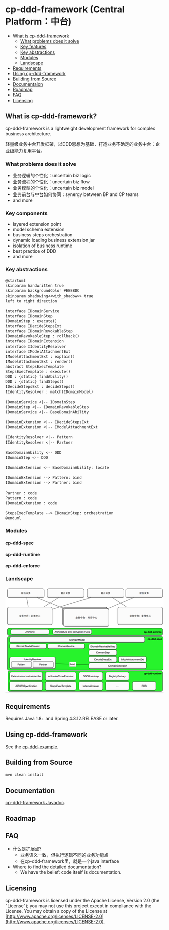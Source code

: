 # cp-ddd-framework (Central Platform：中台)

* [What is cp-ddd-framework](#what-is-cp-ddd-framework)
   * [What problems does it solve](#what-problems-does-it-solve)
   * [Key features](#key-components)
   * [Key abstractions](#key-abstractions)
   * [Modules](#modules)
   * [Landscape](#landscape)
* [Requirements](#requirements)
* [Using cp-ddd-framework](#using-cp-ddd-framework)
* [Building from Source](#building-from-source)
* [Documentaion](#documentation)
* [Roadmap](#roadmap)
* [FAQ](#faq)
* [Licensing](#licensing)

## What is cp-ddd-framework?

cp-ddd-framework is a lightweight development framework for complex business architecture.

轻量级业务中台开发框架，以DDD思想为基础，打造业务不确定的业务中台：企业级能力复用平台。

### What problems does it solve

- 业务逻辑的个性化：uncertain biz logic
- 业务流程的个性化：uncertain biz flow
- 业务模型的个性化：uncertain biz model
- 业务前台与中台如何协同：synergy between BP and CP teams
- and more

### Key components

- layered extension point
- model schema extension
- business steps orchestration
- dynamic loading business extension jar
- isolation of business runtime
- best practice of DDD
- and more

### Key abstractions

``` plantuml
@startuml
skinparam handwritten true
skinparam backgroundColor #EEEBDC
skinparam shadowing<<with_shadow>> true
left to right direction

interface IDomainService
interface IDomainStep
IDomainStep : execute()
interface IDecideStepsExt
interface IDomainRevokableStep
IDomainRevokableStep : rollback()
interface IDomainExtension
interface IIdentityResolver
interface IModelAttachmentExt
IModelAttachmentExt : explain()
IModelAttachmentExt : render()
abstract StepsExecTemplate
StepsExecTemplate : execute()
DDD : {static} findAbility()
DDD : {static} findSteps()
IDecideStepsExt : decideSteps()
IIdentityResolver : match(IDomainModel)

IDomainService <|-- IDomainStep
IDomainStep <|-- IDomainRevokableStep
IDomainService <|-- BaseDomainAbility

IDomainExtension <|-- IDecideStepsExt
IDomainExtension <|-- IModelAttachmentExt

IIdentityResolver <|-- Pattern
IIdentityResolver <|-- Partner

BaseDomainAbility <-- DDD
IDomainStep <-- DDD

IDomainExtension <-- BaseDomainAbility: locate

IDomainExtension --> Pattern: bind
IDomainExtension --> Partner: bind

Partner : code
Pattern : code
IDomainExtension : code

StepsExecTemplate --> IDomainStep: orchestration
@enduml
```

### Modules

#### cp-ddd-spec

#### cp-ddd-runtime

#### cp-ddd-enforce

### Landscape

![](doc/assets/img/landscape.png)

## Requirements

Requires Java 1.8+ and Spring 4.3.12.RELEASE or later.

## Using cp-ddd-framework

See the [cp-ddd-example](cp-ddd-example).

## Building from Source

``` bash
mvn clean install
```

## Documentation

[cp-ddd-framework Javadoc](https://funkygao.github.io/cp-ddd-framework/doc/apidocs/).

## Roadmap

## FAQ

- 什么是扩展点?
   - 业务语义一致，但执行逻辑不同的业务功能点
   - 在cp-ddd-framework里，就是一个java interface
- Where to find the detailed documentation?
   - We have the belief: code itself is documentation.

## Licensing

cp-ddd-framework is licensed under the Apache License, Version 2.0 (the "License"); you may not use this project except in compliance with the License. You may obtain a copy of the License at [http://www.apache.org/licenses/LICENSE-2.0](http://www.apache.org/licenses/LICENSE-2.0).
